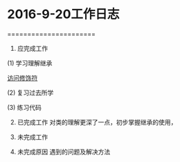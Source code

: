 # 2016-9-20工作日志
======================
1. 应完成工作

  (1) 学习理解继承
  
   [访问修饰符](image/修饰符.png)
   
  (2) 复习过去所学
  
  (3) 练习代码
  
2. 已完成工作
  对类的理解更深了一点，初步掌握继承的使用，
3. 未完成工作
   
4. 未完成原因
   遇到的问题及解决方法
